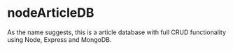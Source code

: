 # nodeArticleDB
As the name suggests, this is a article database with full CRUD functionality using Node, Express and MongoDB.
